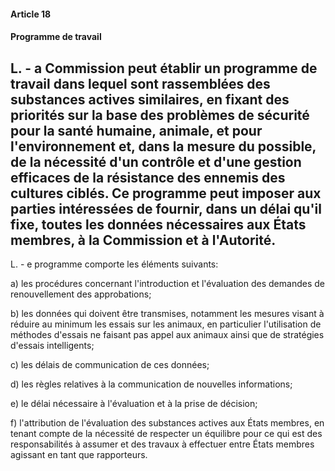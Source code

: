 #### Article 18
#### Programme de travail

L. - a Commission peut établir un programme de travail dans lequel sont rassemblées des substances actives similaires, en fixant des priorités sur la base des problèmes de sécurité pour la santé humaine, animale, et pour l'environnement et, dans la mesure du possible, de la nécessité d'un contrôle et d'une gestion efficaces de la résistance des ennemis des cultures ciblés. Ce programme peut imposer aux parties intéressées de fournir, dans un délai qu'il fixe, toutes les données nécessaires aux États membres, à la Commission et à l'Autorité.
---


L. - e programme comporte les éléments suivants:

a) les procédures concernant l'introduction et l'évaluation des demandes de renouvellement des approbations;

b) les données qui doivent être transmises, notamment les mesures visant à réduire au minimum les essais sur les animaux, en particulier l'utilisation de méthodes d'essais ne faisant pas appel aux animaux ainsi que de stratégies d'essais intelligents;

c) les délais de communication de ces données;

d) les règles relatives à la communication de nouvelles informations;

e) le délai nécessaire à l'évaluation et à la prise de décision;

f) l'attribution de l'évaluation des substances actives aux États membres, en tenant compte de la nécessité de respecter un équilibre pour ce qui est des responsabilités à assumer et des travaux à effectuer entre États membres agissant en tant que rapporteurs.
